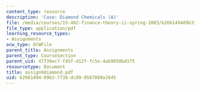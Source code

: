 ```yaml
---
content_type: resource
description: 'Case: Diamond Chemicals (A)'
file: /media/courses/15-402-finance-theory-ii-spring-2003/b266149489b37738dc898567084a1645_assign9diamond.pdf
file_type: application/pdf
learning_resource_types:
- Assignments
ocw_type: OCWFile
parent_title: Assignments
parent_type: CourseSection
parent_uid: 47739ec7-f45f-d12f-fc5e-4ab9950bd1f5
resourcetype: Document
title: assign9diamond.pdf
uid: b2661494-89b3-7738-dc89-8567084a1645
---
```

